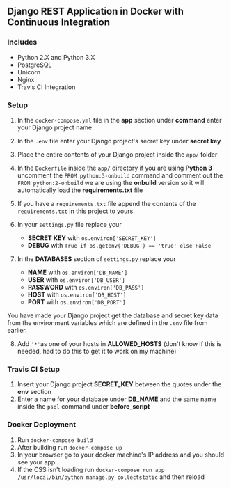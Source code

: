 ## Django REST Application in Docker with Continuous Integration
### Includes
* Python 2.X and Python 3.X
* PostgreSQL
* Unicorn
* Nginx
* Travis CI Integration

### Setup
1. In the `docker-compose.yml` file in the **app** section under **command** enter your Django project name
2. In the `.env` file enter your Django project's secret key under **secret key**
3. Place the entire contents of your Django project inside the `app/` folder
4. In the `Dockerfile` inside the `app/` directory if you are using **Python 3** uncomment the `FROM python:3-onbuild` command and comment out the `FROM python:2-onbuild` we are using the **onbuild** version so it will automatically load the **requirements.txt** file
5. If you have a `requirements.txt` file append the contents of the `requirements.txt` in this project to yours.
6. In your `settings.py` file replace your 
    * **SECRET KEY** with `os.environ['SECRET_KEY']`
    * **DEBUG** with `True if os.getenv('DEBUG') == 'true' else False`


7. In the **DATABASES** section of `settings.py` replace your
    * **NAME** with `os.environ['DB_NAME']`
    * **USER** with `os.environ['DB_USER']`
    * **PASSWORD** with `os.environ['DB_PASS']`
    * **HOST** with `os.environ['DB_HOST']`
    * **PORT** with `os.environ['DB_PORT']`

You have made your Django project get the database and secret key data from the environment variables which are defined in the `.env` file from earlier.

8. Add `'*'`as one of your hosts in **ALLOWED_HOSTS** (don't know if this is needed, had to do this to get it to work on my machine)

### Travis CI Setup
1. Insert your Django project **SECRET_KEY** between the quotes under the **env** section
2. Enter a name for your database under **DB_NAME** and the same name inside the `psql` command under **before_script** 

### Docker Deployment
1. Run `docker-compose build`
2. After building run `docker-compose up`
3. In your browser go to your docker machine's IP address and you should see your app
4. If the CSS isn't loading run `docker-compose run app /usr/local/bin/python manage.py collectstatic` and then reload
